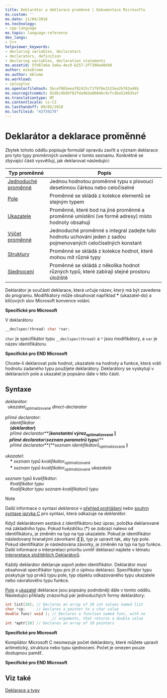 ```yaml
---
title: Deklarátor a deklarace proměnné | Dokumentace Microsoftu
ms.custom: ''
ms.date: 11/04/2016
ms.technology:
- cpp-language
ms.topic: language-reference
dev_langs:
- C++
helpviewer_keywords:
- declaring variables, declarators
- declarators, definition
- declaring variables, declaration statements
ms.assetid: 5fd67a6a-3a6a-4ec9-b257-3f7390a48d40
author: mikeblome
ms.author: mblome
ms.workload:
- cplusplus
ms.openlocfilehash: 5bcef865eeaf82415cf1f8f8e1523ee2b783a46b
ms.sourcegitcommit: 92dbc4b9bf82fda96da80846c9cfcdba524035af
ms.translationtype: MT
ms.contentlocale: cs-CZ
ms.lasthandoff: 09/05/2018
ms.locfileid: "43759278"
---
```

# <a name="declarators-and-variable-declarations"></a>Deklarátor a deklarace proměnné

Zbytek tohoto oddílu popisuje formulář opravdu zavřít a význam deklarace pro tyto typy proměnných uvedené v tomto seznamu. Konkrétně se zbývající části vysvětlují, jak deklarovat následující:

|Typ proměnné|Popis|
|----------------------|-----------------|
|[Jednoduché proměnné](../c-language/simple-variable-declarations.md)|Jednou hodnotou proměnné typu s plovoucí desetinnou čárkou nebo celočíselné|
|[Pole](../c-language/array-declarations.md)|Proměnné se skládá z kolekce elementů se stejným typem|
|[Ukazatele](../c-language/pointer-declarations.md)|Proměnné, které bod na jiné proměnné a proměnné umístění (ve formě adresy) místo hodnoty obsahují|
|[Výčet proměnné](../c-language/c-enumeration-declarations.md)|Jednoduché proměnné s integral zadejte tuto hodnotu uchování jeden z sadou pojmenovaných celočíselných konstant|
|[Struktury](../c-language/structure-declarations.md)|Proměnné se skládá z kolekce hodnot, které mohou mít různé typy|
|[Sjednocení](../c-language/union-declarations.md)|Proměnné se skládá z několika hodnot různých typů, které zabírají stejné prostoru úložiště|

Deklarátor je součástí deklarace, která určuje název, který má být zavedena do programu. Modifikátory může obsahovat například <strong>\*</strong> (ukazatel-do) a klíčových slov Microsoft konvence volání.

**Specifické pro Microsoft**

V deklarátoru

```C
__declspec(thread) char *var;
```

`char` je specifikátor typu `__declspec(thread)` a `*` jsou modifikátory, a `var` je název identifikátoru.

**Specifické pro END Microsoft**

Chcete-li deklarovat pole hodnot, ukazatele na hodnoty a funkce, která vrátí hodnotu zadaného typu použijete deklarátory. Deklarátory se vyskytují v deklaracích pole a ukazatel je popsáno dále v této části.

## <a name="syntax"></a>Syntaxe

*deklarátor*:<br/>
&nbsp;&nbsp;*ukazatel*<sub>optimalizované</sub> *direct-declarator*

*přímé declarator*:<br/>
&nbsp;&nbsp;&nbsp;&nbsp;*identifikátor*<br/>
&nbsp;&nbsp;&nbsp;&nbsp;**(***deklarátor***)** <br/>
&nbsp;&nbsp;&nbsp;&nbsp;*přímé declarator***[***konstantní výraz*<sub>optimalizované</sub> **]** <br/>
&nbsp;&nbsp;&nbsp;&nbsp;*přímé declarator***(***seznam parametrů typu***)** <br/>
&nbsp;&nbsp;&nbsp;&nbsp;*přímé declarator***(***seznam identifikátorů*<sub>optimalizované</sub> **)** 

*ukazatel*:<br/>
&nbsp;&nbsp;&nbsp;&nbsp;<strong>\*</strong> *seznam typů kvalifikátor*<sub>optimalizované</sub><br/>
&nbsp;&nbsp;&nbsp;&nbsp;<strong>\*</strong> *seznam typů kvalifikátor*<sub>optimalizované</sub> *ukazatele*

*seznam typů kvalifikátor*:<br/>
&nbsp;&nbsp;&nbsp;&nbsp;*Kvalifikátor typu*<br/>
&nbsp;&nbsp;&nbsp;&nbsp;*Kvalifikátor typu seznam kvalifikátorů typu*

> [!NOTE]
> Další informace o syntaxi *deklarace* v [přehled prohlášení](../c-language/overview-of-declarations.md) nebo [souhrn syntaxe jazyka C](../c-language/c-language-syntax-summary.md) pro syntaxi, která odkazuje na *deklarátor*.

Když deklarátorem sestává z identifikátoru bez úprav, položka deklarované má základního typu. Pokud hvězdičku (<strong>\*</strong>) se zobrazí nalevo od identifikátoru, je změněn na typ na typ ukazatele. Pokud je identifikátor následovaný hranatými závorkami (**[ ]**), typ je upravit tak, aby typ pole. Pokud identifikátor je následována závorky, je změněn na typ na typ funkce. Další informace o interpretaci prioritu uvnitř deklarací najdete v tématu [interpretace složitějších Deklarátorů](../c-language/interpreting-more-complex-declarators.md).

Každý deklarátor deklaruje aspoň jeden identifikátor. Deklarátor musí obsahovat specifikátor typu pro jít o úplnou deklaraci. Specifikátor typu poskytuje typ prvků typu pole, typ objektu odkazovaného typu ukazatele nebo návratového typu funkce.

[Pole](../c-language/array-declarations.md) a [ukazatel](../c-language/pointer-declarations.md) deklarace jsou popsány podrobněji dále v tomto oddílu. Následující příklady znázorňují pár jednoduchých formy deklarátory:

```C
int list[20]; // Declares an array of 20 int values named list
char *cp;     // Declares a pointer to a char value
double func( void ); // Declares a function named func, with no
                     // arguments, that returns a double value
int *aptr[10] // Declares an array of 10 pointers
```

**Specifické pro Microsoft**

Kompilátor Microsoft C neomezuje počet deklarátory, které můžete upravit aritmetický, struktura nebo typu sjednocení. Počet je omezen pouze dostupnou paměť.

**Specifické pro END Microsoft**

## <a name="see-also"></a>Viz také

[Deklarace a typy](../c-language/declarations-and-types.md)